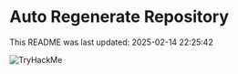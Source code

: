 # Auto Regenerate Repository

This README was last updated: 2025-02-14 22:25:42

 ![TryHackMe](https://tryhackme.com/badge/533634)